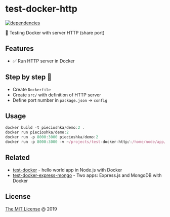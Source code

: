 # test-docker-http

[![dependencies](https://david-dm.org/piecioshka/test-docker-http.svg)](https://github.com/piecioshka/test-docker-http)

:ledger: Testing Docker with server HTTP (share port)

## Features

* :white_check_mark: Run HTTP server in Docker

## Step by step 👣

* Create `Dockerfile`
* Create `src/` with definition of HTTP server
* Define port number in `package.json` -> `config`

## Usage

```javascript
docker build -t piecioshka/demo:2 .
docker run piecioshka/demo:2
docker run -p 8000:3000 piecioshka/demo:2
docker run -p 8000:3000 -v ~/projects/test-docker-http/:/home/node/app/ piecioshka/demo:2
```

## Related

* [test-docker](https://github.com/piecioshka/test-docker) - hello world app in Node.js with Docker
* [test-docker-express-mongo](https://github.com/piecioshka/test-docker-express-mongo) - Two apps: Express.js and MongoDB with Docker

## License

[The MIT License](http://piecioshka.mit-license.org) @ 2019
